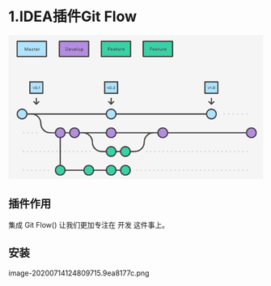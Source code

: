 # 1.IDEA插件Git Flow
![](/static/image/1_uUpzVOpdFw5V-tJ_YvgFmA.26e56be6.png)
## 插件作用
集成 Git Flow() 让我们更加专注在 开发 这件事上。
## 安装
image-20200714124809715.9ea8177c.png